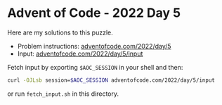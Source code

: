 # Advent of Code - 2022 Day 5
Here are my solutions to this puzzle.

* Problem instructions: [adventofcode.com/2022/day/5](https://adventofcode.com/2022/day/5)
* Input: [adventofcode.com/2022/day/5/input](https://adventofcode.com/2022/day/5/input)

Fetch input by exporting `$AOC_SESSION` in your shell and then:
```bash
curl -OJLsb session=$AOC_SESSION adventofcode.com/2022/day/5/input
```

or run `fetch_input.sh` in this directory.
